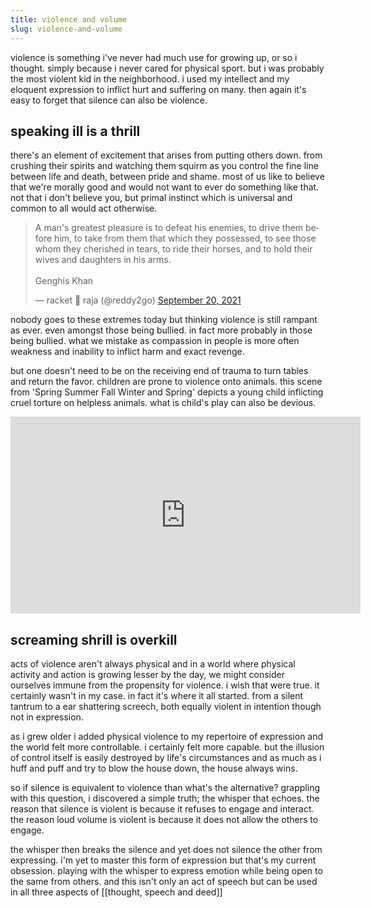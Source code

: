 ```yaml
---
title: violence and volume
slug: violence-and-volume
---
```

violence is something i've never had much use for growing up, or so i thought. simply because i never cared for physical sport. but i was probably the most violent kid in the neighborhood. i used my intellect and my eloquent expression to inflict hurt and suffering on many. then again it's easy to forget that silence can also be violence. 

## speaking ill is a thrill
there's an element of excitement that arises from putting others down. from crushing their spirits and watching them squirm as you control the fine line between life and death, between pride and shame. most of us like to believe that we're morally good and would not want to ever do something like that. not that i don't believe you, but primal instinct which is universal and common to all would act otherwise.

<blockquote class="twitter-tweet" data-theme="dark"><p lang="en" dir="ltr">A man&#39;s greatest pleasure is to defeat his enemies, to drive them before him, to take from them that which they possessed, to see those whom they cherished in tears, to ride their horses, and to hold their wives and daughters in his arms.<br><br>Genghis Khan</p>&mdash; racket 👑 raja (@reddy2go) <a href="https://twitter.com/reddy2go/status/1439783866315599876?ref_src=twsrc%5Etfw">September 20, 2021</a></blockquote> <script async src="https://platform.twitter.com/widgets.js" charset="utf-8"></script>

nobody goes to these extremes today but thinking violence is still rampant as ever. even amongst those being bullied. in fact more probably in those being bullied. what we mistake as compassion in people is more often weakness and inability to inflict harm and exact revenge.

but one doesn't need to be on the receiving end of trauma to turn tables and return the favor. children are prone to violence onto animals. this scene from 'Spring Summer Fall Winter and Spring' depicts a young child inflicting cruel torture on helpless animals. what is child's play can also be devious.

<iframe width="560" height="315" src="https://www.youtube.com/embed/vb77WPar9KA" title="YouTube video player" frameborder="0" allow="accelerometer; autoplay; clipboard-write; encrypted-media; gyroscope; picture-in-picture" allowfullscreen></iframe>

## screaming shrill is overkill
acts of violence aren't always physical and in a world where physical activity and action is growing lesser by the day, we might consider ourselves immune from the propensity for violence. i wish that were true. it certainly wasn't in my case. in fact it's where it all started. from a silent tantrum to a ear shattering screech, both equally violent in intention though not in expression.

as i grew older i added physical violence to my repertoire of expression and the world felt more controllable. i certainly felt more capable. but the illusion of control itself is easily destroyed by life's circumstances and as much as i huff and puff and try to blow the house down, the house always wins.

so if silence is equivalent to violence than what's the alternative? grappling with this question, i discovered a simple truth; the whisper that echoes. the reason that silence is violent is because it refuses to engage and interact. the reason loud volume is violent is because it does not allow the others to engage.

the whisper then breaks the silence and yet does not silence the other from expressing. i'm yet to master this form of expression but that's my current obsession. playing with the whisper to express emotion while being open to the same from others. and this isn't only an act of speech but can be used in all three aspects of [[thought, speech and deed]]